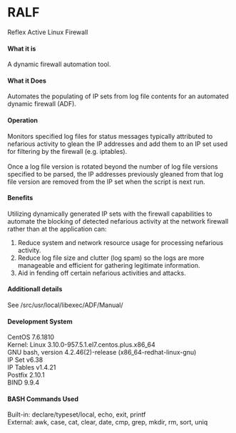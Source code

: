 # RALF
Reflex Active Linux Firewall<br>

#### What it is
 A dynamic firewall automation tool.<br>

#### What it Does
 Automates the populating of IP sets from log file contents for an automated dynamic firewall (ADF).<br>

#### Operation
 Monitors specified log files for status messages typically attributed to nefarious activity to glean the IP addresses and add them to an IP set used for filtering by the firewall (e.g. iptables).<br>
<br>
Once a log file version is rotated beyond the number of log file versions specified to be parsed, the IP addresses previously gleaned from that log file version are removed from the IP set when the script is next run.<br>

#### Benefits
 Utilizing dynamically generated IP sets with the firewall capabilities to automate the blocking of detected nefarious activity at the network firewall rather than at the application can:<br>
  1) Reduce system and network resource usage for processing nefarious activity.<br>
  2) Reduce log file size and clutter (log spam) so the logs are more manageable and efficient for gathering legitimate information.<br>
  3) Aid in fending off certain nefarious activities and attacks.<br>

#### Additionall details
See /src/usr/local/libexec/ADF/Manual/

#### Development System
 CentOS 7.6.1810<br>
 Kernel: Linux 3.10.0-957.5.1.el7.centos.plus.x86_64<br>
 GNU bash, version 4.2.46(2)-release (x86_64-redhat-linux-gnu)<br>
 IP Set v6.38<br>
 IP Tables v1.4.21<br>
 Postfix 2.10.1<br>
 BIND 9.9.4<br>

#### BASH Commands Used
 Built-in: declare/typeset/local, echo, exit, printf<br>
 External: awk, case, cat, clear, date, cmp, grep, mkdir, rm, sort, uniq<br>
